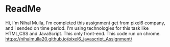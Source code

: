 # ReadMe
Hi, I'm Nihal Mulla, I'm completed this assignment get from pixel6 company, and i sended on time period. I'm using technologies for this task like HTML,CSS and JavaScript. This only front-end.
This code run on chrome. https://nihalmulla20.github.io/pixel6_javascript_Assignment/
